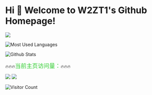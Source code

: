# Hi 🎉 Welcome to W2ZT1's Github Homepage!

<img src="https://readme-typing-svg.herokuapp.com/?lines=Welcome,%20visitor!;I'm%20w2zt1!&font=Roboto" />

![Most Used Languages](https://github-readme-stats.vercel.app/api/top-langs/?username=w2zt1&theme=tokyonight&layout=compact)

![Github Stats](https://github-readme-stats.vercel.app/api?username=w2zt1&show_icons=true&theme=dark&count_private=true)

:fire::fire::fire:<font face="fantasy" size="4"  color="#32CD32">当前主页访问量：</font>:fire::fire::fire:

<p>
<img src="https://img.shields.io/static/v1?label=learning&message=Java&color=green"/>
<a href="https://blog.csdn.net/wazty01">
<img src="https://img.shields.io/static/v1?label=Blog&message=CSDN&color=red"/>
</a>

![Visitor Count](https://profile-counter.glitch.me/w2zt1/count.svg)



